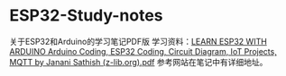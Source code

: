 # ESP32-Study-notes
关于ESP32和Arduino的学习笔记PDF版
学习资料：[LEARN ESP32 WITH ARDUINO Arduino Coding, ESP32 Coding, Circuit Diagram, IoT Projects, MQTT by Janani Sathish (z-lib.org).pdf](https://github.com/Chenjiaqzzz/ESP32-Study-notes/files/8602070/LEARN.ESP32.WITH.ARDUINO.Arduino.Coding.ESP32.Coding.Circuit.Diagram.IoT.Projects.MQTT.by.Janani.Sathish.z-lib.org.pdf)
参考网站在笔记中有详细地址。
